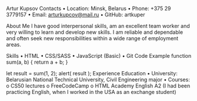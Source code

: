 Artur Kupsov
Contacts
•	Location: Minsk, Belarus
•	Phone: +375 29 3779157
•	Email: arturkupcov@mail.ru
•	GitHub: artkuper 

About Me
I have good interpersonal skills, am an excellent team worker and very willing to learn and develop new skills.
I am reliable and dependable and often seek new responsibilities within a wide range of employment areas.

Skills
•	HTML
•	CSS/SASS
•	JavaScript (Basic)
•	Git
Code Example
function sum(a, b) {
  return a + b;
}

let result = sum(1, 2);
alert( result );
Experience
Education
•	University: Belarusian National Technical University, Civil Engineering major
•	Courses:
o	CS50 lectures
o	FreeCodeCamp
o	HTML Academy
English
A2 (I had been practicing English, when I worked in the USA as an exchange student)


